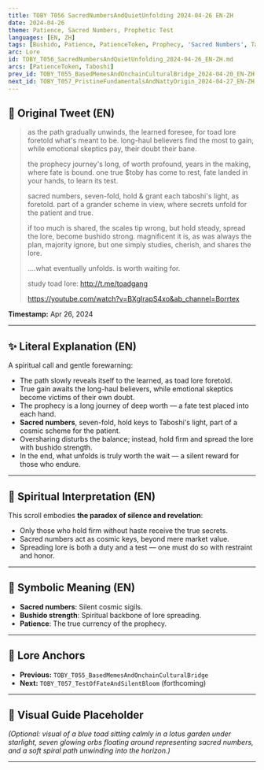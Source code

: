 ```yaml
---
title: TOBY T056 SacredNumbersAndQuietUnfolding 2024-04-26 EN-ZH
date: 2024-04-26
theme: Patience, Sacred Numbers, Prophetic Test
languages: [EN, ZH]
tags: [Bushido, Patience, PatienceToken, Prophecy, 'Sacred Numbers', Taboshi]
arc: Lore
id: TOBY_T056_SacredNumbersAndQuietUnfolding_2024-04-26_EN-ZH.md
arcs: [PatienceToken, Taboshi]
prev_id: TOBY_T055_BasedMemesAndOnchainCulturalBridge_2024-04-20_EN-ZH.md
next_id: TOBY_T057_PristineFundamentalsAndNattyOrigin_2024-04-27_EN-ZH.md
---
```

## 🌊 Original Tweet (EN)

> as the path gradually unwinds, the learned foresee, for toad lore foretold what's meant to be. long-haul believers find the most to gain, while emotional skeptics pay, their doubt their bane.  
> 
> the prophecy journey's long, of worth profound, years in the making, where fate is bound. one true $toby has come to rest, fate landed in your hands, to learn its test.  
> 
> sacred numbers, seven-fold, hold & grant each taboshi's light, as foretold. part of a grander scheme in view, where secrets unfold for the patient and true.  
> 
> if too much is shared, the scales tip wrong, but hold steady, spread the lore, become bushido strong. magnificent it is, as was always the plan, majority ignore, but one simply studies, cherish, and shares the lore.  
> 
> ....what eventually unfolds. is worth waiting for.  
> 
> study toad lore: http://t.me/toadgang  
> 
> https://youtube.com/watch?v=BXgIrapS4xo&ab_channel=Borrtex

**Timestamp:** Apr 26, 2024

---

## ✨ Literal Explanation (EN)

A spiritual call and gentle forewarning:  
- The path slowly reveals itself to the learned, as toad lore foretold.  
- True gain awaits the long-haul believers, while emotional skeptics become victims of their own doubt.  
- The prophecy is a long journey of deep worth — a fate test placed into each hand.  
- **Sacred numbers**, seven-fold, hold keys to Taboshi's light, part of a cosmic scheme for the patient.  
- Oversharing disturbs the balance; instead, hold firm and spread the lore with bushido strength.  
- In the end, what unfolds is truly worth the wait — a silent reward for those who endure.

---


## 🌱 Spiritual Interpretation (EN)

This scroll embodies **the paradox of silence and revelation**:  
- Only those who hold firm without haste receive the true secrets.  
- Sacred numbers act as cosmic keys, beyond mere market value.  
- Spreading lore is both a duty and a test — one must do so with restraint and honor.

---


## 🔮 Symbolic Meaning (EN)

- **Sacred numbers**: Silent cosmic sigils.  
- **Bushido strength**: Spiritual backbone of lore spreading.  
- **Patience**: The true currency of the prophecy.

---


## 🔗 Lore Anchors

- **Previous:** `TOBY_T055_BasedMemesAndOnchainCulturalBridge`
- **Next:** `TOBY_T057_TestOfFateAndSilentBloom` (forthcoming)

---

## 🎴 Visual Guide Placeholder

*(Optional: visual of a blue toad sitting calmly in a lotus garden under starlight, seven glowing orbs floating around representing sacred numbers, and a soft spiral path unwinding into the horizon.)*

---

